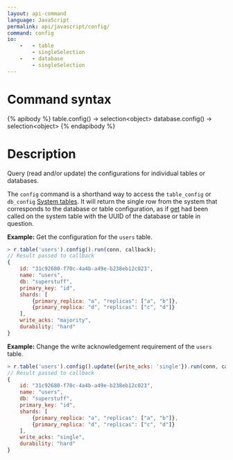 ```yaml
---
layout: api-command
language: JavaScript
permalink: api/javascript/config/
command: config
io:
    -   - table
        - singleSelection
    -   - database
        - singleSelection
---
```

# Command syntax #

{% apibody %}
table.config() &rarr; selection&lt;object&gt;
database.config() &rarr; selection&lt;object&gt;
{% endapibody %}

# Description #

Query (read and/or update) the configurations for individual tables or databases.

The `config` command is a shorthand way to access the `table_config` or `db_config` [System tables](/docs/system-tables/). It will return the single row from the system that corresponds to the database or table configuration, as if [get](/api/javascript/get) had been called on the system table with the UUID of the database or table in question.

__Example:__ Get the configuration for the `users` table.

```js
> r.table('users').config().run(conn, callback);
// Result passed to callback
{
    id: "31c92680-f70c-4a4b-a49e-b238eb12c023",
    name: "users",
    db: "superstuff",
    primary_key: "id",
    shards: [
        {primary_replica: "a", "replicas": ["a", "b"]},
        {primary_replica: "d", "replicas": ["c", "d"]}
    ],
    write_acks: "majority",
    durability: "hard"
}
```

__Example:__ Change the write acknowledgement requirement of the `users` table.

```js
> r.table('users').config().update({write_acks: 'single'}).run(conn, callback);
// Result passed to callback
{
    id: "31c92680-f70c-4a4b-a49e-b238eb12c023",
    name: "users",
    db: "superstuff",
    primary_key: "id",
    shards: [
        {primary_replica: "a", "replicas": ["a", "b"]},
        {primary_replica: "d", "replicas": ["c", "d"]}
    ],
    write_acks: "single",
    durability: "hard"
}
```
